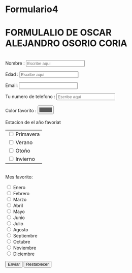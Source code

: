 # Formulario4
<!doctype html>
<html>
<head>
<meta charset="utf-8">
<title><h1>Formulario</h1></title>
</head>

<body>
<form id="form1" name="form1" method="post">
<h1>FORMULALIO DE OSCAR ALEJANDRO OSORIO CORIA</h1>
<p>
  <label for="email2"><br>
</label>
  <label for="textfield3">Nombre :</label>
  <input name="textfield" type="text" required="required" id="textfield3" placeholder="Escribe aqui">
  <label for="email3"><br>
</label>
</p>
<p>
  <label for="number">Edad :</label>
  <input name="number" type="number" required="required" id="number" placeholder="Escribe aqui">
  </p>
<p>
  <label for="email4">Email:</label>
  <input type="email" name="email" id="email4">
</p>
<p>
  <label for="tel">Tu numero de telefono :</label>
  <input name="tel" type="tel" id="tel" placeholder="Escribe aqui">
  <label for="color"><br>
    <br>
    Color favorito :</label>
  <input name="color" type="color" id="color" value="#5A5A5A">
  <label for="textfield"> <br>
    <br>
  Estacion de el año favoriat</label>
  <label for="textfield"><br>
  </label>
</p>
<table width="200">
  <tr>
    <td><label>
      <input type="checkbox" name="CheckboxGroup1" value="casilla de verificación " id="CheckboxGroup1_0">
      Primavera</label></td>
  </tr>
  <tr>
    <td><label>
      <input type="checkbox" name="CheckboxGroup1" value="casilla de verificación " id="CheckboxGroup1_1">
      Verano</label></td>
  </tr>
  <tr>
    <td><label>
      <input type="checkbox" name="CheckboxGroup1" value="casilla de verificación " id="CheckboxGroup1_2">
      Otoño</label></td>
  </tr>
  <tr>
    <td><label>
      <input type="checkbox" name="CheckboxGroup1" value="casilla de verificación " id="CheckboxGroup1_3">
      Invierno</label></td>
  </tr>
</table>
<p>
  <label for="textfield"><br>
    Mes favorito:</label>
</p>
<p>
  <label>
     <input type="radio" name="RadioGroup1" value="opción" id="RadioGroup1_0">
    Enero</label>
  <br>
  <label>
    <input type="radio" name="RadioGroup1" value="opción" id="RadioGroup1_1">
    Febrero</label>
  <br>
  <label>
    <input type="radio" name="RadioGroup1" value="opción" id="RadioGroup1_2">
    Marzo</label>
  <br>
  <label>
    <input type="radio" name="RadioGroup1" value="opción" id="RadioGroup1_3">
    Abril</label>
  <br>
  <label>
    <input type="radio" name="RadioGroup1" value="opción" id="RadioGroup1_4">
    Mayo</label>
  <br>
  <label>
    <input type="radio" name="RadioGroup1" value="opción" id="RadioGroup1_5">
    Junio</label>
  <br>
  <label>
    <input type="radio" name="RadioGroup1" value="opción" id="RadioGroup1_6">
    Julio</label>
  <br>
	<label>
    <input type="radio" name="RadioGroup1" value="opción" id="RadioGroup1_7">
    Agosto</label>
  <br>
  <label>
    <input type="radio" name="RadioGroup1" value="opción" id="RadioGroup1_8">
    Septiembre</label>
  <br>
  <label>
    <input type="radio" name="RadioGroup1" value="opción" id="RadioGroup1_9">
    Octubre</label>
  <br>
  <label>
    <input type="radio" name="RadioGroup1" value="opción" id="RadioGroup1_10">
    Noviembre</label>
  <br>
  <label>
    <input type="radio" name="RadioGroup1" value="opción" id="RadioGroup1_11">
    Diciembre</label>
  <br>
</p>
<p>
  <input type="submit" name="submit" id="submit" value="Enviar">
  <input type="reset" name="reset" id="reset" value="Restablecer">
</p>
</form>
<p>&nbsp;</p>
</body>
</html>
